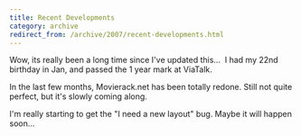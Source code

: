 ```yaml
---
title: Recent Developments
category: archive
redirect_from: /archive/2007/recent-developments.html
---
```


Wow, its really been a long time since I've updated this...  I had my 22nd
birthday in Jan, and passed the 1 year mark at ViaTalk.

In the last few months, Movierack.net has been totally redone. Still not quite
perfect, but it's slowly coming along.

I'm really starting to get the "I need a new layout" bug. Maybe it will happen
soon...
